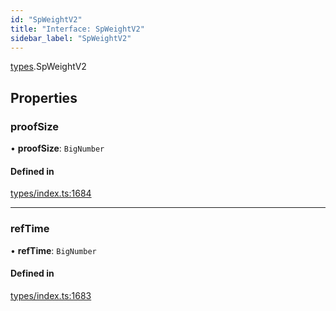 ```yaml
---
id: "SpWeightV2"
title: "Interface: SpWeightV2"
sidebar_label: "SpWeightV2"
---
```


[types](../../../modules/Types/Types.md).SpWeightV2

## Properties

### proofSize

• **proofSize**: `BigNumber`

#### Defined in

[types/index.ts:1684](https://github.com/PolymeshAssociation/polymesh-sdk/blob/d4e2c127f/src/types/index.ts#L1684)

___

### refTime

• **refTime**: `BigNumber`

#### Defined in

[types/index.ts:1683](https://github.com/PolymeshAssociation/polymesh-sdk/blob/d4e2c127f/src/types/index.ts#L1683)
